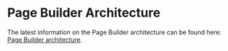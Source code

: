 # Page Builder Architecture

The latest information on the Page Builder architecture can be found here: [Page Builder architecture](../architecture/overview.md).
